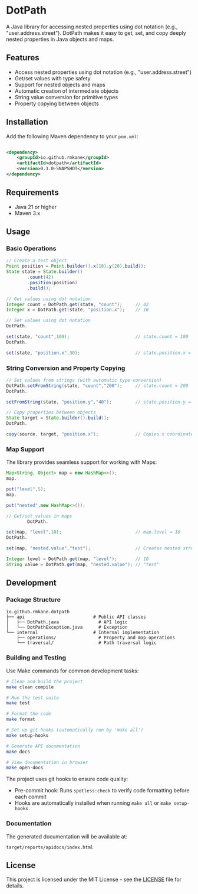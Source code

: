 # DotPath

A Java library for accessing nested properties using dot notation (e.g., "user.address.street"). DotPath makes it easy
to get, set, and copy deeply nested properties in Java objects and maps.

## Features

- Access nested properties using dot notation (e.g., "user.address.street")
- Get/set values with type safety
- Support for nested objects and maps
- Automatic creation of intermediate objects
- String value conversion for primitive types
- Property copying between objects

## Installation

Add the following Maven dependency to your `pom.xml`:

```xml

<dependency>
    <groupId>io.github.rmkane</groupId>
    <artifactId>dotpath</artifactId>
    <version>0.1.0-SNAPSHOT</version>
</dependency>
```

## Requirements

- Java 21 or higher
- Maven 3.x

## Usage

### Basic Operations

```java
// Create a test object
Point position = Point.builder().x(10).y(20).build();
State state = State.builder()
        .count(42)
        .position(position)
        .build();

// Get values using dot notation
Integer count = DotPath.get(state, "count");     // 42
Integer x = DotPath.get(state, "position.x");    // 10

// Set values using dot notation
DotPath.

set(state, "count",100);                         // state.count = 100
DotPath.

set(state, "position.x",30);                     // state.position.x = 30
```

### String Conversion and Property Copying

```java
// Set values from strings (with automatic type conversion)
DotPath.setFromString(state, "count","200");     // state.count = 200
DotPath.

setFromString(state, "position.y","40");         // state.position.y = 40

// Copy properties between objects
State target = State.builder().build();
DotPath.

copy(source, target, "position.x");              // Copies x coordinate
```

### Map Support

The library provides seamless support for working with Maps:

```java
Map<String, Object> map = new HashMap<>();
map.

put("level",5);
map.

put("nested",new HashMap<>());

// Get/set values in maps
        DotPath.

set(map, "level",10);                            // map.level = 10
DotPath.

set(map, "nested.value","test");                 // Creates nested structure

Integer level = DotPath.get(map, "level");       // 10
String value = DotPath.get(map, "nested.value"); // "test"
```

## Development

### Package Structure

```
io.github.rmkane.dotpath
├── api                          # Public API classes
│   ├── DotPath.java               # API logic
│   └── DotPathException.java      # Exception
└── internal                     # Internal implementation
    ├── operations/                # Property and map operations
    └── traversal/                 # Path traversal logic
```

### Building and Testing

Use Make commands for common development tasks:

```bash
# Clean and build the project
make clean compile

# Run the test suite
make test

# Format the code
make format

# Set up git hooks (automatically run by 'make all')
make setup-hooks

# Generate API documentation
make docs

# View documentation in browser
make open-docs
```

The project uses git hooks to ensure code quality:

- Pre-commit hook: Runs `spotless:check` to verify code formatting before each commit
- Hooks are automatically installed when running `make all` or `make setup-hooks`

### Documentation

The generated documentation will be available at:

```
target/reports/apidocs/index.html
```

## License

This project is licensed under the MIT License - see the [LICENSE](LICENSE) file for details.
